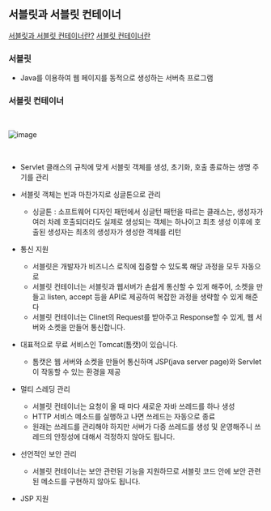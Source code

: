## 서블릿과 서블릿 컨테이너
[서블릿과 서블릿 컨테이너란?](https://steady-coding.tistory.com/462)
[서블릿 컨테이너란](https://velog.io/@han_been/%EC%84%9C%EB%B8%94%EB%A6%BF-%EC%BB%A8%ED%85%8C%EC%9D%B4%EB%84%88Servlet-Container-%EB%9E%80)


### 서블릿
- Java를 이용하여 웹 페이지를 동적으로 생성하는 서버측 프로그램


### 서블릿 컨테이너

<br>

![image](https://media.oss.navercorp.com/user/26171/files/34ec5900-0b4b-11ec-8b8a-1d2d975eff97)

<br>


- Servlet 클래스의 규칙에 맞게 서블릿 객체를 생성, 초기화, 호출 종료하는 생명 주기를 관리
- 서블릿 객체는 빈과 마찬가지로 싱글톤으로 관리
  - 싱글톤 : 소프트웨어 디자인 패턴에서 싱글턴 패턴을 따르는 클래스는, 생성자가 여러 차례 호출되더라도 실제로 생성되는 객체는 하나이고 최초 생성 이후에 호출된 생성자는 최초의 생성자가 생성한 객체를 리턴
- 통신 지원
  - 서블릿은 개발자가 비즈니스 로직에 집중할 수 있도록 해당 과정을 모두 자동으로
  - 서블릿 컨테이너는 서블릿과 웹서버가 손쉽게 통신할 수 있게 해주어, 소켓을 만들고 listen, accept 등을 API로 제공하여 복잡한 과정을 생략할 수 있게 해준다
  - 서블릿 컨테이너는 Clinet의 Request를 받아주고 Response할 수 있게, 웹 서버와 소켓을 만들어 통신합니다.

- 대표적으로 무료 서비스인 Tomcat(톰캣)이 있습니다.
  - 톰캣은 웹 서버와 소켓을 만들어 통신하며 JSP(java server page)와 Servlet이 작동할 수 있는 환경을 제공
- 멀티 스레딩 관리
  - 서블릿 컨테이너는 요청이 올 때 마다 새로운 자바 쓰레드를 하나 생성
  - HTTP 서비스 메소드를 실행하고 나면 쓰레드는 자동으로 종료
  - 원래는 쓰레드를 관리해야 하지만 서버가 다중 쓰레드를
생성 및 운영해주니 쓰레드의 안정성에 대해서 걱정하지 않아도 됩니다.
- 선언적인 보안 관리
  - 서블릿 컨테이너는 보안 관련된 기능을 지원하므로 서블릿 코드 안에 보안 관련된 메소드를 구현하지 않아도 됩니다.
- JSP 지원

